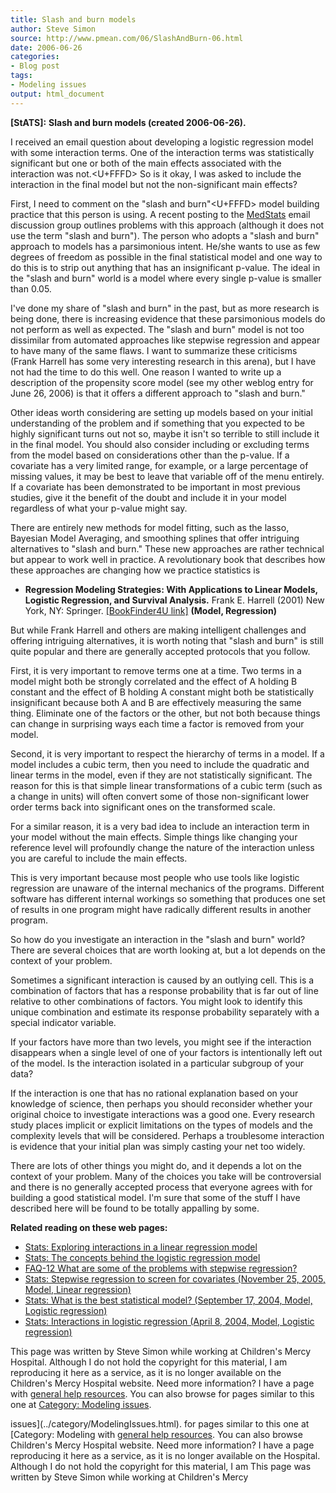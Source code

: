 ```yaml
---
title: Slash and burn models
author: Steve Simon
source: http://www.pmean.com/06/SlashAndBurn-06.html
date: 2006-06-26
categories:
- Blog post
tags:
- Modeling issues
output: html_document
---
```

**[StATS]:** **Slash and burn models (created
2006-06-26).**

I received an email question about developing a logistic regression
model with some interaction terms. One of the interaction terms was
statistically significant but one or both of the main effects associated
with the interaction was not.<U+FFFD> So is it okay, I was asked to include the
interaction in the final model but not the non-significant main effects?

First, I need to comment on the \"slash and burn\"<U+FFFD> model building
practice that this person is using. A recent posting to the
[MedStats](../category/InterestingWebsites.html#MeStXx) email discussion
group outlines problems with this approach (although it does not use the
term \"slash and burn\"). The person who adopts a \"slash and burn\"
approach to models has a parsimonious intent. He/she wants to use as few
degrees of freedom as possible in the final statistical model and one
way to do this is to strip out anything that has an insignificant
p-value. The ideal in the \"slash and burn\" world is a model where
every single p-value is smaller than 0.05.

I\'ve done my share of \"slash and burn\" in the past, but as more
research is being done, there is increasing evidence that these
parsimonious models do not perform as well as expected. The \"slash and
burn\" model is not too dissimilar from automated approaches like
stepwise regression and appear to have many of the same flaws. I want to
summarize these criticisms (Frank Harrell has some very interesting
research in this arena), but I have not had the time to do this well.
One reason I wanted to write up a description of the propensity score
model (see my other weblog entry for June 26, 2006) is that it offers a
different approach to \"slash and burn.\"

Other ideas worth considering are setting up models based on your
initial understanding of the problem and if something that you expected
to be highly significant turns out not so, maybe it isn\'t so terrible
to still include it in the final model. You should also consider
including or excluding terms from the model based on considerations
other than the p-value. If a covariate has a very limited range, for
example, or a large percentage of missing values, it may be best to
leave that variable off of the menu entirely. If a covariate has been
demonstrated to be important in most previous studies, give it the
benefit of the doubt and include it in your model regardless of what
your p-value might say.

There are entirely new methods for model fitting, such as the lasso,
Bayesian Model Averaging, and smoothing splines that offer intriguing
alternatives to \"slash and burn.\" These new approaches are rather
technical but appear to work well in practice. A revolutionary book that
describes how these approaches are changing how we practice statistics
is

-   **Regression Modeling Strategies: With Applications to Linear
    Models, Logistic Regression, and Survival Analysis.** Frank E.
    Harrell (2001) New York, NY: Springer. [\[BookFinder4U
    link\]](http://www.bookfinder4u.com/detail/0387952322.html)
    **(Model, Regression)**

But while Frank Harrell and others are making intelligent challenges and
offering intriguing alternatives, it is worth noting that \"slash and
burn\" is still quite popular and there are generally accepted protocols
that you follow.

First, it is very important to remove terms one at a time. Two terms in
a model might both be strongly correlated and the effect of A holding B
constant and the effect of B holding A constant might both be
statistically insignificant because both A and B are effectively
measuring the same thing. Eliminate one of the factors or the other, but
not both because things can change in surprising ways each time a factor
is removed from your model.

Second, it is very important to respect the hierarchy of terms in a
model. If a model includes a cubic term, then you need to include the
quadratic and linear terms in the model, even if they are not
statistically significant. The reason for this is that simple linear
transformations of a cubic term (such as a change in units) will often
convert some of those non-significant lower order terms back into
significant ones on the transformed scale.

For a similar reason, it is a very bad idea to include an interaction
term in your model without the main effects. Simple things like changing
your reference level will profoundly change the nature of the
interaction unless you are careful to include the main effects.

This is very important because most people who use tools like logistic
regression are unaware of the internal mechanics of the programs.
Different software has different internal workings so something that
produces one set of results in one program might have radically
different results in another program.

So how do you investigate an interaction in the \"slash and burn\"
world? There are several choices that are worth looking at, but a lot
depends on the context of your problem.

Sometimes a significant interaction is caused by an outlying cell. This
is a combination of factors that has a response probability that is far
out of line relative to other combinations of factors. You might look to
identify this unique combination and estimate its response probability
separately with a special indicator variable.

If your factors have more than two levels, you might see if the
interaction disappears when a single level of one of your factors is
intentionally left out of the model. Is the interaction isolated in a
particular subgroup of your data?

If the interaction is one that has no rational explanation based on your
knowledge of science, then perhaps you should reconsider whether your
original choice to investigate interactions was a good one. Every
research study places implicit or explicit limitations on the types of
models and the complexity levels that will be considered. Perhaps a
troublesome interaction is evidence that your initial plan was simply
casting your net too widely.

There are lots of other things you might do, and it depends a lot on the
context of your problem. Many of the choices you take will be
controversial and there is no generally accepted process that everyone
agrees with for building a good statistical model. I\'m sure that some
of the stuff I have described here will be found to be totally appalling
by some.

**Related reading on these web pages:**

-   [Stats: Exploring interactions in a linear regression
    model](../model/lin_int.asp)
-   [Stats: The concepts behind the logistic regression
    model](../model/logist_concepts.asp)
-   [FAQ-12 What are some of the problems with stepwise
    regression?](../faq/faq12.asp)
-   [Stats: Stepwise regression to screen for covariates (November 25,
    2005, Model, Linear
    regression)](http://www.childrensmercy.org/stats/weblog2005/StepwiseRegression.asp)
-   [Stats: What is the best statistical model? (September 17, 2004,
    Model, Logistic
    regression)](http://www.childrensmercy.org/stats/weblog2004/BestModel.html)
-   [Stats: Interactions in logistic regression (April 8, 2004, Model,
    Logistic
    regression)](http://www.childrensmercy.org/stats/weblog2004/interactions.asp)

This page was written by Steve Simon while working at Children\'s Mercy
Hospital. Although I do not hold the copyright for this material, I am
reproducing it here as a service, as it is no longer available on the
Children\'s Mercy Hospital website. Need more information? I have a page
with [general help resources](../GeneralHelp.html). You can also browse
for pages similar to this one at [Category: Modeling
issues](../category/ModelingIssues.html).
<!---More--->
issues](../category/ModelingIssues.html).
for pages similar to this one at [Category: Modeling
with [general help resources](../GeneralHelp.html). You can also browse
Children\'s Mercy Hospital website. Need more information? I have a page
reproducing it here as a service, as it is no longer available on the
Hospital. Although I do not hold the copyright for this material, I am
This page was written by Steve Simon while working at Children\'s Mercy

<!---Do not use
**[StATS]:** **Slash and burn models (created
This page was written by Steve Simon while working at Children\'s Mercy
Hospital. Although I do not hold the copyright for this material, I am
reproducing it here as a service, as it is no longer available on the
Children\'s Mercy Hospital website. Need more information? I have a page
with [general help resources](../GeneralHelp.html). You can also browse
for pages similar to this one at [Category: Modeling
issues](../category/ModelingIssues.html).
--->

